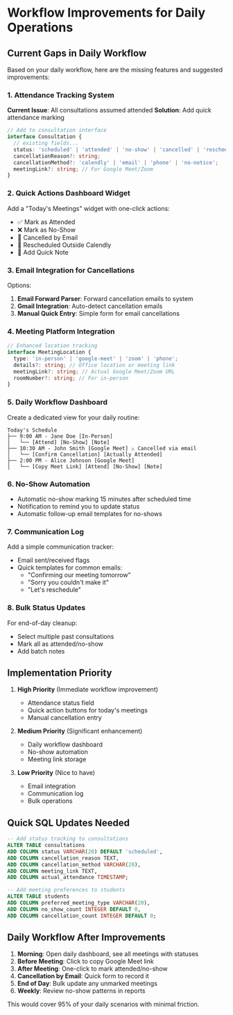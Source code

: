 # Workflow Improvements for Daily Operations

## Current Gaps in Daily Workflow

Based on your daily workflow, here are the missing features and suggested improvements:

### 1. **Attendance Tracking System**

**Current Issue**: All consultations assumed attended
**Solution**: Add quick attendance marking

```typescript
// Add to consultation interface
interface Consultation {
  // existing fields...
  status: 'scheduled' | 'attended' | 'no-show' | 'cancelled' | 'rescheduled';
  cancellationReason?: string;
  cancellationMethod?: 'calendly' | 'email' | 'phone' | 'no-notice';
  meetingLink?: string; // For Google Meet/Zoom
}
```

### 2. **Quick Actions Dashboard Widget**

Add a "Today's Meetings" widget with one-click actions:
- ✅ Mark as Attended
- ❌ Mark as No-Show  
- 📧 Cancelled by Email
- 🔄 Rescheduled Outside Calendly
- 📝 Add Quick Note

### 3. **Email Integration for Cancellations**

Options:
1. **Email Forward Parser**: Forward cancellation emails to system
2. **Gmail Integration**: Auto-detect cancellation emails
3. **Manual Quick Entry**: Simple form for email cancellations

### 4. **Meeting Platform Integration**

```typescript
// Enhanced location tracking
interface MeetingLocation {
  type: 'in-person' | 'google-meet' | 'zoom' | 'phone';
  details?: string; // Office location or meeting link
  meetingLink?: string; // Actual Google Meet/Zoom URL
  roomNumber?: string; // For in-person
}
```

### 5. **Daily Workflow Dashboard**

Create a dedicated view for your daily routine:

```
Today's Schedule
├── 9:00 AM - Jane Doe [In-Person] 
│   └── [Attend] [No-Show] [Note]
├── 10:30 AM - John Smith [Google Meet] ⚠️ Cancelled via email
│   └── [Confirm Cancellation] [Actually Attended]
├── 2:00 PM - Alice Johnson [Google Meet]
│   └── [Copy Meet Link] [Attend] [No-Show] [Note]
```

### 6. **No-Show Automation**

- Automatic no-show marking 15 minutes after scheduled time
- Notification to remind you to update status
- Automatic follow-up email templates for no-shows

### 7. **Communication Log**

Add a simple communication tracker:
- Email sent/received flags
- Quick templates for common emails:
  - "Confirming our meeting tomorrow"
  - "Sorry you couldn't make it"
  - "Let's reschedule"

### 8. **Bulk Status Updates**

For end-of-day cleanup:
- Select multiple past consultations
- Mark all as attended/no-show
- Add batch notes

## Implementation Priority

1. **High Priority** (Immediate workflow improvement)
   - Attendance status field
   - Quick action buttons for today's meetings
   - Manual cancellation entry

2. **Medium Priority** (Significant enhancement)
   - Daily workflow dashboard
   - No-show automation
   - Meeting link storage

3. **Low Priority** (Nice to have)
   - Email integration
   - Communication log
   - Bulk operations

## Quick SQL Updates Needed

```sql
-- Add status tracking to consultations
ALTER TABLE consultations 
ADD COLUMN status VARCHAR(20) DEFAULT 'scheduled',
ADD COLUMN cancellation_reason TEXT,
ADD COLUMN cancellation_method VARCHAR(20),
ADD COLUMN meeting_link TEXT,
ADD COLUMN actual_attendance TIMESTAMP;

-- Add meeting preferences to students
ALTER TABLE students
ADD COLUMN preferred_meeting_type VARCHAR(20),
ADD COLUMN no_show_count INTEGER DEFAULT 0,
ADD COLUMN cancellation_count INTEGER DEFAULT 0;
```

## Daily Workflow After Improvements

1. **Morning**: Open daily dashboard, see all meetings with statuses
2. **Before Meeting**: Click to copy Google Meet link
3. **After Meeting**: One-click to mark attended/no-show
4. **Cancellation by Email**: Quick form to record it
5. **End of Day**: Bulk update any unmarked meetings
6. **Weekly**: Review no-show patterns in reports

This would cover 95% of your daily scenarios with minimal friction.
